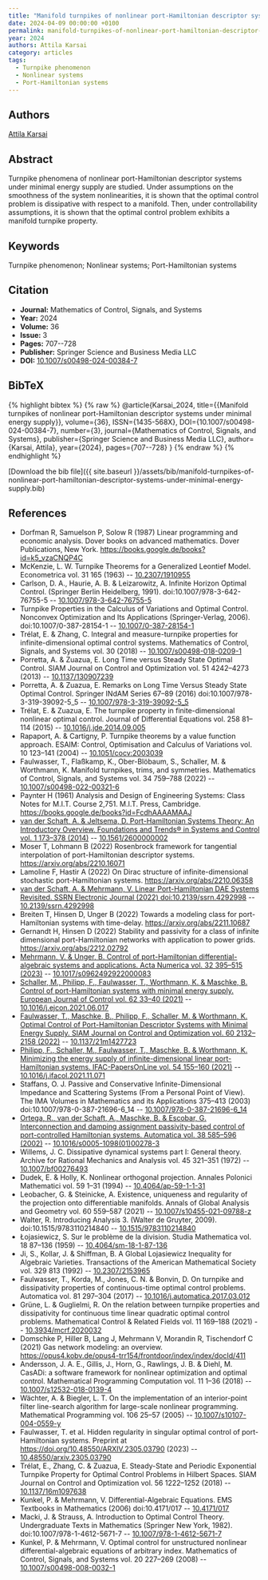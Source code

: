 ```yaml
---
title: "Manifold turnpikes of nonlinear port-Hamiltonian descriptor systems under minimal energy supply"
date: 2024-04-09 00:00:00 +0100
permalink: manifold-turnpikes-of-nonlinear-port-hamiltonian-descriptor-systems-under-minimal-energy-supply
year: 2024
authors: Attila Karsai
category: articles
tags:
  - Turnpike phenomenon
  - Nonlinear systems
  - Port-Hamiltonian systems
---
```

 
## Authors
[Attila Karsai](authors/attila-karsai)
 
## Abstract
Turnpike phenomena of nonlinear port-Hamiltonian descriptor systems under minimal energy supply are studied. Under assumptions on the smoothness of the system nonlinearities, it is shown that the optimal control problem is dissipative with respect to a manifold. Then, under controllability assumptions, it is shown that the optimal control problem exhibits a manifold turnpike property.
 
## Keywords
Turnpike phenomenon; Nonlinear systems; Port-Hamiltonian systems
 
## Citation
- **Journal:** Mathematics of Control, Signals, and Systems
- **Year:** 2024
- **Volume:** 36
- **Issue:** 3
- **Pages:** 707--728
- **Publisher:** Springer Science and Business Media LLC
- **DOI:** [10.1007/s00498-024-00384-7](https://doi.org/10.1007/s00498-024-00384-7)
 
## BibTeX
{% highlight bibtex %}
{% raw %}
@article{Karsai_2024,
  title={{Manifold turnpikes of nonlinear port-Hamiltonian descriptor systems under minimal energy supply}},
  volume={36},
  ISSN={1435-568X},
  DOI={10.1007/s00498-024-00384-7},
  number={3},
  journal={Mathematics of Control, Signals, and Systems},
  publisher={Springer Science and Business Media LLC},
  author={Karsai, Attila},
  year={2024},
  pages={707--728}
}
{% endraw %}
{% endhighlight %}
 
[Download the bib file]({{ site.baseurl }}/assets/bib/manifold-turnpikes-of-nonlinear-port-hamiltonian-descriptor-systems-under-minimal-energy-supply.bib)
 
## References
- Dorfman R, Samuelson P, Solow R (1987) Linear programming and economic analysis. Dover books on advanced mathematics. Dover Publications, New York. https://books.google.de/books?id=k5_vzaCNQP4C
- McKenzie, L. W. Turnpike Theorems for a Generalized Leontief Model. Econometrica vol. 31 165 (1963) -- [10.2307/1910955](https://doi.org/10.2307/1910955)
- Carlson, D. A., Haurie, A. B. & Leizarowitz, A. Infinite Horizon Optimal Control. (Springer Berlin Heidelberg, 1991). doi:10.1007/978-3-642-76755-5 -- [10.1007/978-3-642-76755-5](https://doi.org/10.1007/978-3-642-76755-5)
- Turnpike Properties in the Calculus of Variations and Optimal Control. Nonconvex Optimization and Its Applications (Springer-Verlag, 2006). doi:10.1007/0-387-28154-1 -- [10.1007/0-387-28154-1](https://doi.org/10.1007/0-387-28154-1)
- Trélat, E. & Zhang, C. Integral and measure-turnpike properties for infinite-dimensional optimal control systems. Mathematics of Control, Signals, and Systems vol. 30 (2018) -- [10.1007/s00498-018-0209-1](https://doi.org/10.1007/s00498-018-0209-1)
- Porretta, A. & Zuazua, E. Long Time versus Steady State Optimal Control. SIAM Journal on Control and Optimization vol. 51 4242–4273 (2013) -- [10.1137/130907239](https://doi.org/10.1137/130907239)
- Porretta, A. & Zuazua, E. Remarks on Long Time Versus Steady State Optimal Control. Springer INdAM Series 67–89 (2016) doi:10.1007/978-3-319-39092-5_5 -- [10.1007/978-3-319-39092-5_5](https://doi.org/10.1007/978-3-319-39092-5_5)
- Trélat, E. & Zuazua, E. The turnpike property in finite-dimensional nonlinear optimal control. Journal of Differential Equations vol. 258 81–114 (2015) -- [10.1016/j.jde.2014.09.005](https://doi.org/10.1016/j.jde.2014.09.005)
- Rapaport, A. & Cartigny, P. Turnpike theorems by a value function approach. ESAIM: Control, Optimisation and Calculus of Variations vol. 10 123–141 (2004) -- [10.1051/cocv:2003039](https://doi.org/10.1051/cocv:2003039)
- Faulwasser, T., Flaßkamp, K., Ober-Blöbaum, S., Schaller, M. & Worthmann, K. Manifold turnpikes, trims, and symmetries. Mathematics of Control, Signals, and Systems vol. 34 759–788 (2022) -- [10.1007/s00498-022-00321-6](https://doi.org/10.1007/s00498-022-00321-6)
- Paynter H (1961) Analysis and Design of Engineering Systems: Class Notes for M.I.T. Course 2,751. M.I.T. Press, Cambridge. https://books.google.de/books?id=FcdhAAAAMAAJ
- [van der Schaft, A. & Jeltsema, D. Port-Hamiltonian Systems Theory: An Introductory Overview. Foundations and Trends® in Systems and Control vol. 1 173–378 (2014)](port-hamiltonian-systems-theory-an-introductory-overview) -- [10.1561/2600000002](https://doi.org/10.1561/2600000002)
- Moser T, Lohmann B (2022) Rosenbrock framework for tangential interpolation of port-Hamiltonian descriptor systems. https://arxiv.org/abs/2210.16071
- Lamoline F, Hastir A (2022) On Dirac structure of infinite-dimensional stochastic port-Hamiltonian systems. https://arxiv.org/abs/2210.06358
- [van der Schaft, A. & Mehrmann, V. Linear Port-Hamiltonian DAE Systems Revisited. SSRN Electronic Journal (2022) doi:10.2139/ssrn.4292998](linear-port-hamiltonian-dae-systems-revisited0) -- [10.2139/ssrn.4292998](https://doi.org/10.2139/ssrn.4292998)
- Breiten T, Hinsen D, Unger B (2022) Towards a modeling class for port-Hamiltonian systems with time-delay. https://arxiv.org/abs/2211.10687
- Gernandt H, Hinsen D (2022) Stability and passivity for a class of infinite dimensional port-Hamiltonian networks with application to power grids. https://arxiv.org/abs/2212.02792
- [Mehrmann, V. & Unger, B. Control of port-Hamiltonian differential-algebraic systems and applications. Acta Numerica vol. 32 395–515 (2023)](control-of-port-hamiltonian-differential-algebraic-systems-and-applications) -- [10.1017/s0962492922000083](https://doi.org/10.1017/s0962492922000083)
- [Schaller, M., Philipp, F., Faulwasser, T., Worthmann, K. & Maschke, B. Control of port-Hamiltonian systems with minimal energy supply. European Journal of Control vol. 62 33–40 (2021)](control-of-port-hamiltonian-systems-with-minimal-energy-supply) -- [10.1016/j.ejcon.2021.06.017](https://doi.org/10.1016/j.ejcon.2021.06.017)
- [Faulwasser, T., Maschke, B., Philipp, F., Schaller, M. & Worthmann, K. Optimal Control of Port-Hamiltonian Descriptor Systems with Minimal Energy Supply. SIAM Journal on Control and Optimization vol. 60 2132–2158 (2022)](optimal-control-of-port-hamiltonian-descriptor-systems-with-minimal-energy-supply) -- [10.1137/21m1427723](https://doi.org/10.1137/21m1427723)
- [Philipp, F., Schaller, M., Faulwasser, T., Maschke, B. & Worthmann, K. Minimizing the energy supply of infinite-dimensional linear port-Hamiltonian systems. IFAC-PapersOnLine vol. 54 155–160 (2021)](minimizing-the-energy-supply-of-infinite-dimensional-linear-port-hamiltonian-systems) -- [10.1016/j.ifacol.2021.11.071](https://doi.org/10.1016/j.ifacol.2021.11.071)
- Staffans, O. J. Passive and Conservative Infinite-Dimensional Impedance and Scattering Systems (From a Personal Point of View). The IMA Volumes in Mathematics and its Applications 375–413 (2003) doi:10.1007/978-0-387-21696-6_14 -- [10.1007/978-0-387-21696-6_14](https://doi.org/10.1007/978-0-387-21696-6_14)
- [Ortega, R., van der Schaft, A., Maschke, B. & Escobar, G. Interconnection and damping assignment passivity-based control of port-controlled Hamiltonian systems. Automatica vol. 38 585–596 (2002)](interconnection-and-damping-assignment-passivity-based-control-of-port-controlled-hamiltonian-systems) -- [10.1016/s0005-1098(01)00278-3](https://doi.org/10.1016/s0005-1098(01)00278-3)
- Willems, J. C. Dissipative dynamical systems part I: General theory. Archive for Rational Mechanics and Analysis vol. 45 321–351 (1972) -- [10.1007/bf00276493](https://doi.org/10.1007/bf00276493)
- Dudek, E. & Holly, K. Nonlinear orthogonal projection. Annales Polonici Mathematici vol. 59 1–31 (1994) -- [10.4064/ap-59-1-1-31](https://doi.org/10.4064/ap-59-1-1-31)
- Leobacher, G. & Steinicke, A. Existence, uniqueness and regularity of the projection onto differentiable manifolds. Annals of Global Analysis and Geometry vol. 60 559–587 (2021) -- [10.1007/s10455-021-09788-z](https://doi.org/10.1007/s10455-021-09788-z)
- Walter, R. Introducing Analysis 3. (Walter de Gruyter, 2009). doi:10.1515/9783110214840 -- [10.1515/9783110214840](https://doi.org/10.1515/9783110214840)
- Łojasiewicz, S. Sur le problème de la division. Studia Mathematica vol. 18 87–136 (1959) -- [10.4064/sm-18-1-87-136](https://doi.org/10.4064/sm-18-1-87-136)
- Ji, S., Kollar, J. & Shiffman, B. A Global Lojasiewicz Inequality for Algebraic Varieties. Transactions of the American Mathematical Society vol. 329 813 (1992) -- [10.2307/2153965](https://doi.org/10.2307/2153965)
- Faulwasser, T., Korda, M., Jones, C. N. & Bonvin, D. On turnpike and dissipativity properties of continuous-time optimal control problems. Automatica vol. 81 297–304 (2017) -- [10.1016/j.automatica.2017.03.012](https://doi.org/10.1016/j.automatica.2017.03.012)
- Grüne, L. & Guglielmi, R. On the relation between turnpike properties and dissipativity for continuous time linear quadratic optimal control problems. Mathematical Control &amp; Related Fields vol. 11 169–188 (2021) -- [10.3934/mcrf.2020032](https://doi.org/10.3934/mcrf.2020032)
- Domschke P, Hiller B, Lang J, Mehrmann V, Morandin R, Tischendorf C (2021) Gas network modeling: an overview. https://opus4.kobv.de/opus4-trr154/frontdoor/index/index/docId/411
- Andersson, J. A. E., Gillis, J., Horn, G., Rawlings, J. B. & Diehl, M. CasADi: a software framework for nonlinear optimization and optimal control. Mathematical Programming Computation vol. 11 1–36 (2018) -- [10.1007/s12532-018-0139-4](https://doi.org/10.1007/s12532-018-0139-4)
- Wächter, A. & Biegler, L. T. On the implementation of an interior-point filter line-search algorithm for large-scale nonlinear programming. Mathematical Programming vol. 106 25–57 (2005) -- [10.1007/s10107-004-0559-y](https://doi.org/10.1007/s10107-004-0559-y)
- Faulwasser, T. et al. Hidden regularity in singular optimal control of port-Hamiltonian systems. Preprint at https://doi.org/10.48550/ARXIV.2305.03790 (2023) -- [10.48550/arxiv.2305.03790](https://doi.org/10.48550/arxiv.2305.03790)
- Trélat, E., Zhang, C. & Zuazua, E. Steady-State and Periodic Exponential Turnpike Property for Optimal Control Problems in Hilbert Spaces. SIAM Journal on Control and Optimization vol. 56 1222–1252 (2018) -- [10.1137/16m1097638](https://doi.org/10.1137/16m1097638)
- Kunkel, P. & Mehrmann, V. Differential-Algebraic Equations. EMS Textbooks in Mathematics (2006) doi:10.4171/017 -- [10.4171/017](https://doi.org/10.4171/017)
- Macki, J. & Strauss, A. Introduction to Optimal Control Theory. Undergraduate Texts in Mathematics (Springer New York, 1982). doi:10.1007/978-1-4612-5671-7 -- [10.1007/978-1-4612-5671-7](https://doi.org/10.1007/978-1-4612-5671-7)
- Kunkel, P. & Mehrmann, V. Optimal control for unstructured nonlinear differential-algebraic equations of arbitrary index. Mathematics of Control, Signals, and Systems vol. 20 227–269 (2008) -- [10.1007/s00498-008-0032-1](https://doi.org/10.1007/s00498-008-0032-1)

